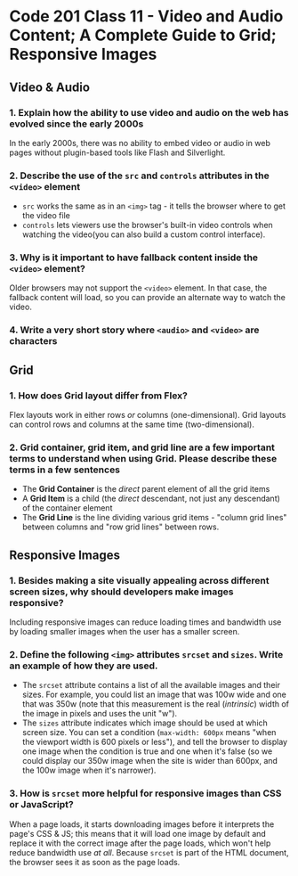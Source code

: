 # Code 201 Class 11 - Video and Audio Content; A Complete Guide to Grid; Responsive Images

## Video & Audio

### 1. Explain how the ability to use video and audio on the web has evolved since the early 2000s

In the early 2000s, there was no ability to embed video or audio in web pages without plugin-based tools like Flash and Silverlight.

### 2. Describe the use of the `src` and `controls` attributes in the `<video>` element

- `src` works the same as in an `<img>` tag - it tells the browser where to get the video file
- `controls` lets viewers use the browser's built-in video controls when watching the video(you can also build a custom control interface).

### 3. Why is it important to have fallback content inside the `<video>` element?

Older browsers may not support the `<video>` element. In that case, the fallback content will load, so you can provide an alternate way to watch the video.

### 4. Write a very short story where `<audio>` and `<video>` are characters

## Grid

### 1. How does Grid layout differ from Flex?

Flex layouts work in either rows *or* columns (one-dimensional). Grid layouts can control rows and columns at the same time (two-dimensional).

### 2. Grid container, grid item, and grid line are a few important terms to understand when using Grid. Please describe these terms in a few sentences

- The **Grid Container** is the *direct* parent element of all the grid items
- A **Grid Item** is a child (the *direct* descendant, not just any descendant) of the container element
- The **Grid Line** is the line dividing various grid items - "column grid lines" between columns and "row grid lines" between rows.

## Responsive Images

### 1. Besides making a site visually appealing across different screen sizes, why should developers make images responsive?

Including responsive images can reduce loading times and bandwidth use by loading smaller images when the user has a smaller screen.

### 2. Define the following `<img>` attributes `srcset` and `sizes`. Write an example of how they are used.

- The `srcset` attribute contains a list of all the available images and their sizes. For example, you could list an image that was 100w wide and one that was 350w (note that this measurement is the real (*intrinsic*) width of the image in pixels and uses the unit "w").
- The `sizes` attribute indicates which image should be used at which screen size. You can set a condition (`max-width: 600px` means "when the viewport width is 600 pixels or less"), and tell the browser to display one image when the condition is true and one when it's false (so we could display our 350w image when the site is wider than 600px, and the 100w image when it's narrower).

### 3. How is `srcset` more helpful for responsive images than CSS or JavaScript?

When a page loads, it starts downloading images before it interprets the page's CSS & JS; this means that it will load one image by default and replace it with the correct image after the page loads, which won't help reduce bandwidth use *at all*. Because `srcset` is part of the HTML document, the browser sees it as soon as the page loads.
